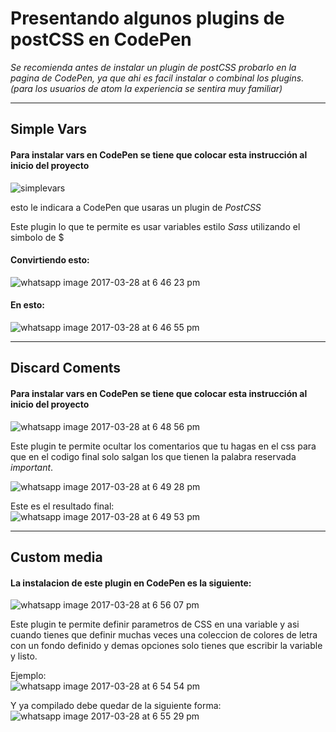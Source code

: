 # Presentando algunos plugins de postCSS en CodePen

*Se recomienda antes de instalar un plugin de postCSS probarlo en la pagina de CodePen, ya que ahi es facil instalar o combinal los plugins. (para los usuarios de atom la experiencia se sentira muy familiar)*

****************

## Simple Vars           
           
#### Para instalar vars en CodePen se tiene que colocar esta instrucción al inicio del proyecto          
![simplevars](https://cloud.githubusercontent.com/assets/23077669/24433912/4a5c45a6-13e9-11e7-8cfa-4263ebf3bdb4.jpeg)

esto le indicara a CodePen que usaras un plugin de *PostCSS* 

Este plugin lo que te permite es usar variables estilo *Sass* utilizando el simbolo de $

#### Convirtiendo esto:  
![whatsapp image 2017-03-28 at 6 46 23 pm](https://cloud.githubusercontent.com/assets/23077669/24434278/d3732ba0-13eb-11e7-9c7c-202e8fbf96c9.jpeg)

#### En esto:  
![whatsapp image 2017-03-28 at 6 46 55 pm](https://cloud.githubusercontent.com/assets/23077669/24434304/f49647cc-13eb-11e7-8ac4-b25741159303.jpeg)  

*************

## Discard Coments  

#### Para instalar vars en CodePen se tiene que colocar esta instrucción al inicio del proyecto   
![whatsapp image 2017-03-28 at 6 48 56 pm](https://cloud.githubusercontent.com/assets/23077669/24434417/9e02c77c-13ec-11e7-8431-c425e2943224.jpeg)  

Este plugin te permite ocultar los comentarios que tu hagas en el css para que en el codigo final solo salgan los que tienen la palabra reservada *important*.  

![whatsapp image 2017-03-28 at 6 49 28 pm](https://cloud.githubusercontent.com/assets/23077669/24434459/f1c29ed2-13ec-11e7-8211-aabd04e1c49b.jpeg)  

Este es el resultado final:  
![whatsapp image 2017-03-28 at 6 49 53 pm](https://cloud.githubusercontent.com/assets/23077669/24434478/0c5ae876-13ed-11e7-8c38-71b873476226.jpeg)

******************

## Custom media  

#### La instalacion de este plugin en CodePen es la siguiente:  

![whatsapp image 2017-03-28 at 6 56 07 pm](https://cloud.githubusercontent.com/assets/23077669/24434652/2fe1a7ca-13ee-11e7-90ed-754392e91aad.jpeg)  

Este plugin te permite definir parametros de CSS en una variable y asi cuando tienes que definir muchas veces una coleccion de colores de letra con un fondo definido y demas opciones solo tienes que escribir la variable y listo.  

Ejemplo:  
![whatsapp image 2017-03-28 at 6 54 54 pm](https://cloud.githubusercontent.com/assets/23077669/24434744/9bfb2bf2-13ee-11e7-99aa-5f02921cfbc0.jpeg)  

Y ya compilado debe quedar de la siguiente forma:  
![whatsapp image 2017-03-28 at 6 55 29 pm](https://cloud.githubusercontent.com/assets/23077669/24434749/ac55aad6-13ee-11e7-893a-6022c0f5f479.jpeg)  

